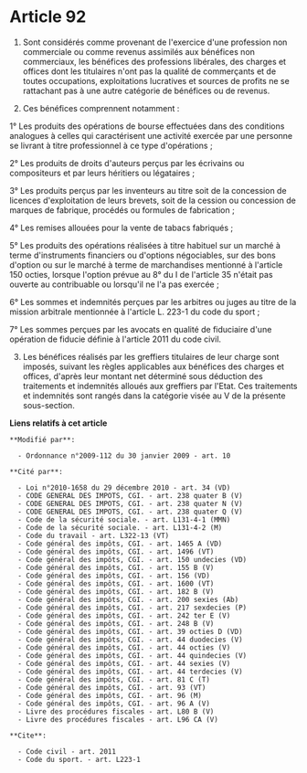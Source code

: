 # Article 92

1. Sont considérés comme provenant de l'exercice d'une profession non commerciale ou comme revenus assimilés aux bénéfices
non commerciaux, les bénéfices des professions libérales, des charges et offices dont les titulaires n'ont pas la qualité de
commerçants et de toutes occupations, exploitations lucratives et sources de profits ne se rattachant pas à une autre
catégorie de bénéfices ou de revenus.

2. Ces bénéfices comprennent notamment :

1° Les produits des opérations de bourse effectuées dans des conditions analogues à celles qui caractérisent une activité
exercée par une personne se livrant à titre professionnel à ce type d'opérations ;

2° Les produits de droits d'auteurs perçus par les écrivains ou compositeurs et par leurs héritiers ou légataires ;

3° Les produits perçus par les inventeurs au titre soit de la concession de licences d'exploitation de leurs brevets, soit de
la cession ou concession de marques de fabrique, procédés ou formules de fabrication ;

4° Les remises allouées pour la vente de tabacs fabriqués ;

5° Les produits des opérations réalisées à titre habituel sur un marché à terme d'instruments financiers ou d'options
négociables, sur des bons d'option ou sur le marché à terme de marchandises mentionné à l'article 150 octies, lorsque
l'option prévue au 8° du I de l'article 35 n'était pas ouverte au contribuable ou lorsqu'il ne l'a pas exercée ;

6° Les sommes et indemnités perçues par les arbitres ou juges au titre de la mission arbitrale mentionnée à l'article L.
223-1 du code du sport ;

7° Les sommes perçues par les avocats en qualité de fiduciaire d'une opération de fiducie définie à l'article 2011 du code
civil.

3. Les bénéfices réalisés par les greffiers titulaires de leur charge sont imposés, suivant les règles applicables aux
bénéfices des charges et offices, d'après leur montant net déterminé sous déduction des traitements et indemnités alloués aux
greffiers par l'Etat. Ces traitements et indemnités sont rangés dans la catégorie visée au V de la présente sous-section.

**Liens relatifs à cet article**

	**Modifié par**:

	  - Ordonnance n°2009-112 du 30 janvier 2009 - art. 10

	**Cité par**:

	  - Loi n°2010-1658 du 29 décembre 2010 - art. 34 (VD)
	  - CODE GENERAL DES IMPOTS, CGI. - art. 238 quater B (V)
	  - CODE GENERAL DES IMPOTS, CGI. - art. 238 quater N (V)
	  - CODE GENERAL DES IMPOTS, CGI. - art. 238 quater Q (V)
	  - Code de la sécurité sociale. - art. L131-4-1 (MMN)
	  - Code de la sécurité sociale. - art. L131-4-2 (M)
	  - Code du travail - art. L322-13 (VT)
	  - Code général des impôts, CGI. - art. 1465 A (VD)
	  - Code général des impôts, CGI. - art. 1496 (VT)
	  - Code général des impôts, CGI. - art. 150 undecies (VD)
	  - Code général des impôts, CGI. - art. 155 B (V)
	  - Code général des impôts, CGI. - art. 156 (VD)
	  - Code général des impôts, CGI. - art. 1600 (VT)
	  - Code général des impôts, CGI. - art. 182 B (V)
	  - Code général des impôts, CGI. - art. 200 sexies (Ab)
	  - Code général des impôts, CGI. - art. 217 sexdecies (P)
	  - Code général des impôts, CGI. - art. 242 ter E (V)
	  - Code général des impôts, CGI. - art. 248 B (V)
	  - Code général des impôts, CGI. - art. 39 octies D (VD)
	  - Code général des impôts, CGI. - art. 44 duodecies (V)
	  - Code général des impôts, CGI. - art. 44 octies (V)
	  - Code général des impôts, CGI. - art. 44 quindecies (V)
	  - Code général des impôts, CGI. - art. 44 sexies (V)
	  - Code général des impôts, CGI. - art. 44 terdecies (V)
	  - Code général des impôts, CGI. - art. 81 C (T)
	  - Code général des impôts, CGI. - art. 93 (VT)
	  - Code général des impôts, CGI. - art. 96 (M)
	  - Code général des impôts, CGI. - art. 96 A (V)
	  - Livre des procédures fiscales - art. L80 B (V)
	  - Livre des procédures fiscales - art. L96 CA (V)

	**Cite**:

	  - Code civil - art. 2011
	  - Code du sport. - art. L223-1
